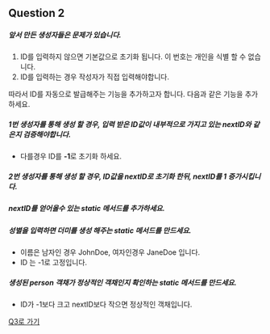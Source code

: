 ## Question 2

##### 앞서 만든 생성자들은 문제가 있습니다.
1. ID를 입력하지 않으면 기본값으로 초기화 됩니다. 이 번호는 개인을 식별 할 수 없습니다.
2. ID를 입력하는 경우 작성자가 직접 입력해야합니다.

따라서 ID를 자동으로 발급해주는 기능을 추가하고자 합니다.
다음과 같은 기능을 추가하세요.

##### 1번 생성자를 통해 생성 할 경우, 입력 받은 ID값이 내부적으로 가지고 있는 nextID와 같은지 검증해야합니다.
- 다를경우 ID를 **-1**로 초기화 하세요.

##### 2번 생성자를 통해 생성 할 경우, ID값을 nextID로 초기화 한뒤, nextID를 1 증가시킵니다.

##### nextID를 얻어올수 있는 static 메서드를 추가하세요.

##### 성별을 입력하면 더미를 생성 해주는 static 메서드를 만드세요.
- 이름은 남자인 경우 JohnDoe, 여자인경우 JaneDoe 입니다.
- ID 는 -1로 고정입니다.

##### 생성된 person 객채가 정상적인 객채인지 확인하는 static 메서드를 만드세요.
- ID가 -1보다 크고 nextID보다 작으면 정상적인 객채입니다.
 
[Q3로 가기](docs/java-1/Q3.md)